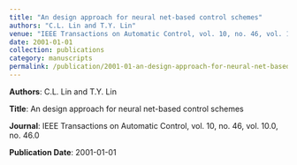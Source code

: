 ```yaml
---
title: "An design approach for neural net-based control schemes"
authors: "C.L. Lin and T.Y. Lin"
venue: "IEEE Transactions on Automatic Control, vol. 10, no. 46, vol. 10.0, no. 46.0"
date: 2001-01-01
collection: publications
category: manuscripts
permalink: /publication/2001-01-an-design-approach-for-neural-net-based-control-schemes
---
```


**Authors**: C.L. Lin and T.Y. Lin

**Title**: An design approach for neural net-based control schemes

**Journal**: IEEE Transactions on Automatic Control, vol. 10, no. 46, vol. 10.0, no. 46.0

**Publication Date**: 2001-01-01
